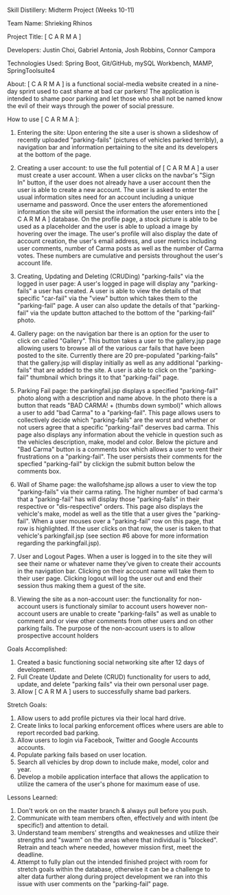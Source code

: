 Skill Distillery: Midterm Project (Weeks 10-11) 

Team Name: Shrieking Rhinos

Project Title: [ C A R M A ]

Developers: Justin Choi, Gabriel Antonia, Josh Robbins, Connor Campora

Technologies Used: Spring Boot, Git/GitHub, mySQL Workbench, MAMP, SpringToolsuite4

About: [ C A R M A ] is a functional social-media website created in a nine-day sprint used to cast shame at bad car parkers! The application is intended to shame poor parking and let those who shall not be named know the evil of their ways through the power of social pressure.

How to use [ C A R M A ]: 

1. Entering the site: Upon entering the site a user is shown a slideshow of recently uploaded "parking-fails" (pictures of vehicles parked terribly), a navigation bar and information pertaining to the site and its developers at the bottom of the page. 

2. Creating a user account: to use the full potential of [ C A R M A ] a user must create a user account. When a user clicks on the navbar's "Sign In" button, if the user does not already have a user account then the user is able to create a new account. The user is asked to enter the usual information sites need for an account including a unique username and password. Once the user enters the aforementioned information the site will persist the information the user enters into the [ C A R M A ] database. On the profile page, a stock picture is able to be used as a placeholder and the user is able to upload a image by hovering over the image. The user's profile will also display the date of account creation, the user's email address, and user metrics including user comments, number of Carma posts as well as the number of Carma votes. These numbers are cumulative and persists throughout the user's account life.

4. Creating, Updating and Deleting (CRUDing) "parking-fails" via the logged in user page: A user's logged in page will display any "parking-fails" a user has created. A user is able to view the details of that specific "car-fail" via the "view" button which takes them to the "parking-fail" page. A user can also update the details of that "parking-fail" via the update button attached to the bottom of the "parking-fail" photo.

5. Gallery page: on the navigation bar there is an option for the user to click on called "Gallery". This button takes a user to the gallery.jsp page allowing users to browse all of the various car fails that have been posted to the site. Currently there are 20 pre-populated "parking-fails" that the gallery.jsp will display initially as well as any additional "parking-fails" that are added to the site. A user is able to click on the "parking-fail" thumbnail which brings it to that "parking-fail" page.

6. Parking Fail page: the parkingfail.jsp displays a specified "parking-fail" photo along with a description and name above. In the photo there is a button that reads "BAD CARMA! + (thumbs down symbol)" which allows a user to add "bad Carma" to a "parking-fail". This page allows users to collectively decide which "parking-fails" are the worst and whether or not users agree that a specific "parking-fail" deserves bad carma. This page also displays any information about the vehicle in question such as the vehicles description, make, model and color. Below the picture and "Bad Carma" button is a comments box which allows a user to vent their frustrations on a "parking-fail". The user persists their comments for the specfied "parking-fail" by clickign the submit button below the comments box.

7. Wall of Shame page: the wallofshame.jsp allows a user to view the top "parking-fails" via their carma rating. The higher number of bad carma's that a "parking-fail" has will display those "parking-fails" in their respective or "dis-respective" orders. This page also displays the vehicle's make, model as well as the title that a user gives the "parking-fail". When a user mouses over a "parking-fail" row on this page, that row is highlighted. If the user clicks on that row, the user is taken to that vehicle's parkingfail.jsp (see section #6 above for more information regarding the parkingfail.jsp).

8. User and Logout Pages. When a user is logged in to the site they will see their name or whatever name they've given to create their accounts in the navigation bar. Clicking on their account name will take them to their user page. Clicking logout will log the user out and end their session thus making them a guest of the site.

9. Viewing the site as a non-account user: the functionality for non-account users is functionaly similar to account users however non-account users are unable to create "parking-fails" as well as unable to comment and or view other comments from other users and on other parking fails. The purpose of the non-account users is to allow prospective account holders 

Goals Accomplished:
1. Created a basic functioning social networking site after 12 days of development.
2. Full Create Update and Delete (CRUD) functionality for users to add, update, and delete "parking fails" via their own personal user page.
3. Allow [ C A R M A ] users to successfully shame bad parkers.

Stretch Goals:
1. Allow users to add profile pictures via their local hard drive.
2. Create links to local parking enforcement offices where users are able to report recorded bad parking.
3. Allow users to login via Facebook, Twitter and Google Accounts accounts.
4. Populate parking fails based on user location.
5. Search all vehicles by drop down to include make, model, color and year.
6. Develop a mobile application interface that allows the application to utilize the camera of the user's phone for maximum  ease of use.

Lessons Learned:
1. Don't work on on the master branch & always pull before you push.
2. Communicate with team members often, effectively and with intent (be specific!) and attention to detail.
3. Understand team members' strengths and weaknesses and utilize their strengths and "swarm" on the areas where that individual is "blocked". Retrain and teach where needed, however mission first, meet the deadline.
4. Attempt to fully plan out the intended finished project with room for stretch goals within the database, otherwise it can be a challenge to alter data further along during project development we ran into this issue with user comments on the "parking-fail" page.
